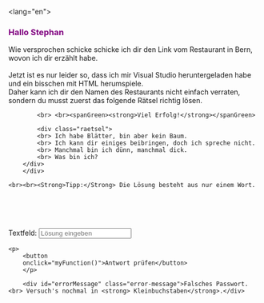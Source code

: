 <!DOCTYPE html>
<lang="en">
<head>
    <meta charset="utf-8">
    </spanPurple><title>Test</title>
</head>

<body>
    <spanPurple><h3>Hallo Stephan</h3></spanPurple>
        <div>Wie versprochen schicke schicke ich dir den Link vom Restaurant in Bern, wovon ich dir erzählt habe. 
            <br> <br> Jetzt ist es nur leider so, dass ich mir Visual Studio heruntergeladen habe und ein bisschen mit HTML herumspiele.
            <br> Daher kann ich dir den Namen des Restaurants nicht einfach verraten, sondern du musst zuerst das folgende Rätsel richtig lösen.

            <br> <br><spanGreen><strong>Viel Erfolg!</strong></spanGreen>

            <div class="raetsel">
            <br> Ich habe Blätter, bin aber kein Baum.
            <br> Ich kann dir einiges beibringen, doch ich spreche nicht.
            <br> Manchmal bin ich dünn, manchmal dick.
            <br> Was bin ich?
        </div>
        </div>

    <br><br><Strong>Tipp:</Strong> Die Lösung besteht aus nur einem Wort.

   <br><br> <p>   
    Textfeld: <input type="text"
            id="Textfeld"
            placeholder="Lösung eingeben">
        </p>


    <p>
        <button
        onclick="myFunction()">Antwort prüfen</button>
        </p>

        <div id="errorMessage" class="error-message">Falsches Passwort. <br> Versuch's nochmal in <strong> Kleinbuchstaben</strong>.</div>
    




<script>
            function myFunction() {
                const password = document.getElementById("Textfeld").value;
                const correctPassword = "buch";
                const errorMessage = document.getElementById("errorMessage");

                if (password === correctPassword) {
                    errorMessage.style.display = "none";
                    window.open("https://www.levivant.ch");
                } else {

                    errorMessage.style.display = "block";
                }
                
            }

</script>

    


</body>
</html>


<style>
    spanPurple {
        color: purple;
    }

    spanGreen {
        color: green;
    }

    .error-message {
        color: red;
        border: 1px solid red;
        padding: 5px;
        margin-top: 10px;
        display: none;
    }

    .raetsel {
        margin-left: 100px;
    }
</style>
